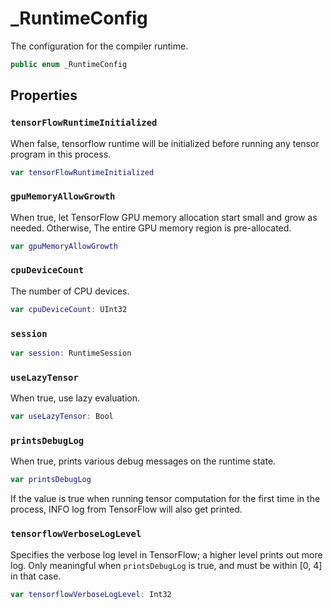 # \_RuntimeConfig

The configuration for the compiler runtime.

``` swift
public enum _RuntimeConfig
```

## Properties

### `tensorFlowRuntimeInitialized`

When false, tensorflow runtime will be initialized before running any tensor program in this
process.

``` swift
var tensorFlowRuntimeInitialized
```

### `gpuMemoryAllowGrowth`

When true, let TensorFlow GPU memory allocation start small and grow as needed. Otherwise,
The entire GPU memory region is pre-allocated.

``` swift
var gpuMemoryAllowGrowth
```

### `cpuDeviceCount`

The number of CPU devices.

``` swift
var cpuDeviceCount: UInt32
```

### `session`

``` swift
var session: RuntimeSession
```

### `useLazyTensor`

When true, use lazy evaluation.

``` swift
var useLazyTensor: Bool
```

### `printsDebugLog`

When true, prints various debug messages on the runtime state.

``` swift
var printsDebugLog
```

If the value is true when running tensor computation for the first time in the process, INFO
log from TensorFlow will also get printed.

### `tensorflowVerboseLogLevel`

Specifies the verbose log level in TensorFlow; a higher level prints out more log. Only
meaningful when `printsDebugLog` is true, and must be within \[0, 4\] in that case.

``` swift
var tensorflowVerboseLogLevel: Int32
```
